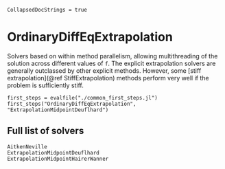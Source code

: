 ```@meta
CollapsedDocStrings = true
```
# OrdinaryDiffEqExtrapolation

Solvers based on within method parallelism, allowing multithreading of the solution across
different values of `f`.
The explicit extrapolation solvers are generally outclassed by other explicit methods.
However, some [stiff extrapolation](@ref StiffExtrapolation) methods perform very well if
the problem is sufficiently stiff.

```@eval
first_steps = evalfile("./common_first_steps.jl")
first_steps("OrdinaryDiffEqExtrapolation", "ExtrapolationMidpointDeuflhard")
```

## Full list of solvers

```@docs
AitkenNeville
ExtrapolationMidpointDeuflhard
ExtrapolationMidpointHairerWanner
```
